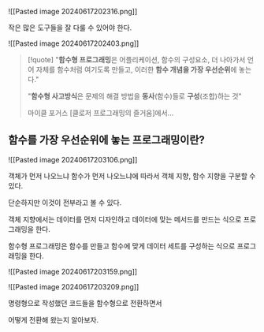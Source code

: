 ![[Pasted image 20240617202316.png]]

작은 많은 도구들을 잘 다룰 수 있어야 한다.

![[Pasted image 20240617202403.png]]

> [!quote]
> "**함수형 프로그래밍**은 어플리케이션, 함수의 구성요소, 더 나아가서 언어 자체를 함수처럼 여기도록 만들고, 이러한 **함수 개념을 가장 우선순위**에 놓는다."
> 
> "**함수형 사고방식**은 문제의 해결 방법을 **동사**(함수)들로 **구성**(조합)하는 것"
> 
> 마이클 포거스 [클로저 프로그래밍의 즐거움]에서...
> 

## 함수를 가장 우선순위에 놓는 프로그래밍이란?

![[Pasted image 20240617203106.png]]

객체가 먼저 나오느냐 함수가 먼저 나오느냐에 따라서 객체 지향, 함수 지향을 구분할 수 있다.

단순하지만 이것이 전부라고 볼 수 있다.

객체 지향에서는 데이터를 먼저 디자인하고 데이터에 맞는 메서드를 만드는 식으로 프로그래밍을 한다.

함수형 프로그래밍은 함수를 만들고 함수에 맞게 데이터 세트를 구성하는 식으로 프로그래밍을 한다. 

![[Pasted image 20240617203159.png]]

![[Pasted image 20240617203209.png]]

명령형으로 작성했던 코드들을 함수형으로 전환하면서

어떻게 전환해 왔는지 알아보자.